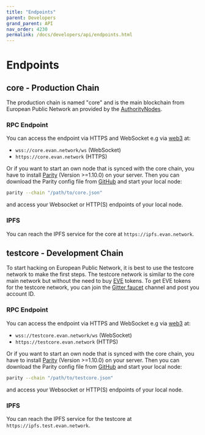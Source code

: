 ```yaml
---
title: "Endpoints"
parent: Developers
grand_parent: API
nav_order: 4230
permalink: /docs/developers/api/endpoints.html
---
```


# Endpoints
## core - Production Chain
The production chain is named "core" and is the main blockchain from European Public Network an provided by the [AuthorityNodes](/docs/how_it_works/authoritynode.html).

### RPC Endpoint
You can access the endpoint via HTTPS and WebSocket e.g via [web3](https://github.com/ethereum/web3.js) at:
- `wss://core.evan.network/ws` (WebSocket)
- `https://core.evan.network` (HTTPS)

Or if you want to start an own node that is synced with the core chain, you have to install [Parity](https://parity.io/) (Version >=1.10.0) on your server. Then you can download the Parity config file from [GitHub](https://github.com/evannetwork/core-config) and start your local node:
```bash
parity --chain "/path/to/core.json"
```
and access your Websocket or HTTP(S) endpoints of your local node.

### IPFS
You can reach the IPFS service for the core at `https://ipfs.evan.network`.


## testcore - Development Chain

To start hacking on European Public Network, it is best to use the testcore network to make the first steps. The testcore network is similar to the core main network but without the need to buy [EVE](/docs/other/glossary.html#e) tokens. To get EVE tokens for the testcore network, you can join the [Gitter faucet](https://gitter.im/evannetwork/faucet) channel and post you account ID.

### RPC Endpoint
You can access the endpoint via HTTPS and WebSocket e.g via [web3](https://github.com/ethereum/web3.js) at:
- `wss://testcore.evan.network/ws` (WebSocket)
- `https://testcore.evan.network` (HTTPS)

Or if you want to start an own node that is synced with the core chain, you have to install [Parity](https://parity.io/) (Version >=1.10.0) on your server. Then you can download the Parity config file from [GitHub](https://github.com/evannetwork/testcore-config) and start your local node:
```bash
parity --chain "/path/to/testcore.json"
```
and access your Websocket or HTTP(S) endpoints of your local node.

### IPFS
You can reach the IPFS service for the testcore at `https://ipfs.test.evan.network`.
